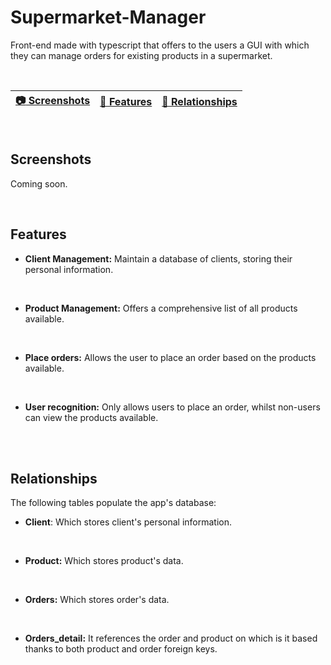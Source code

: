 # Supermarket-Manager

Front-end made with typescript that offers to the users a GUI with which they can manage orders for existing products in a supermarket.

<br>

| [:camera: Screenshots](#screenshots) | [📖 Features](#features) | [🔑 Relationships](#relationships) |
| -------- | ----------- | ----------- |

<br>

## Screenshots

Coming soon.

<br>

## Features

* **Client Management:** Maintain a database of clients, storing their personal information.
<br>
 
* **Product Management:** Offers a comprehensive list of all products available.
<br>

* **Place orders:** Allows the user to place an order based on the products available.
<br>

* **User recognition:** Only allows users to place an order, whilst non-users can view the products available.
<br>

<br>

## Relationships

The following tables populate the app's database:
<br>

* **Client**: Which stores client's personal information.
<br>

* **Product:** Which stores product's data.
<br>

* **Orders:** Which stores order's data.
<br>

* **Orders_detail:** It references the order and product on which is it based thanks to both product and order foreign keys.
<br>

